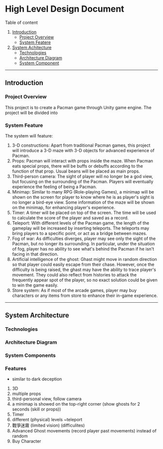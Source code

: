 # High Level Design Document

Table of content
1. [Introduction](#introduction)
    - [Project Overview](#project-overview)
    - [System Featere](#system-feature)
2. [System Achitecture](#system-architecture)
    - [Technologies](#technologies)
    - [Architecture Diagram](#architecture-diagram)
    - [System Component](#system-components)

---

## Introduction

### Project Overview

This project is to create a Pacman game through Unity game engine. The project will be divided into 

### System Feature

The system will feature:

1. 3-D constructions: Apart from traditional Pacman games, this project will introduce a 3-D maze with 3-D objects for advanced experience of Pacman. 
2. Props: Pacman will interact with props inside the maze. When Pacman eats special props, there will be buffs or debuffs according to the function of that prop. Usual beans will be placed as main props.
3. Third-person camera: The sight of player will no longer be a god view, but focusing on the surrounding of the Pacman. Players will eventually experience the feeling of being a Pacman.
4. Minimap: Similar to many RPG (Role-playing Games), a minimap will be shown on the screen for player to know where he is as player's sight is no longer a bird-eye view. Some information of the maze will be shown on the minimap, for enhancing player's experience.
5. Timer: A timer will be placed on top of the screen. The time will be used to calculate the score of the player and saved as a record.
6. Teleport: With different levels of the Pacman game, the length of the gameplay will be increased by inserting teleports. The teleports may bring players to a specific point, or act as a bridge between mazes.
7. Fog of war: As difficulties diverges, player may see only the sight of the Pacman, but no longer its surrounding. In particular, under the situation of fog, player has no ability to see what's behind the Pacman if he isn't facing in that direction.
8. Artificial intelligence of the ghost: Ghast might move in random direction so that player could easily escape from their chase. However, once the difficulty is being raised, the ghast may have the ability to trace player's movement. They could also reflect from histories to attack the frequently appear spot of the player, so no exact solution could be given to win the game easily.
9. Store system: As if most of the arcade games, player may buy characters or any items from store to enhance their in-game experience.

---

## System Architecture

### Technologies

### Architecture Diagram

### System Components

### Features

- similar to dark deception

1. 3D
2. multiple props
3. third-personal view, follow camera
4. a minimap is showed on the top-right corner (show ghosts for 2 seconds (skill or props))
5. Timer
6. different (physical) levels ~teleport
7. 戰爭迷霧 (limited vision) (difficulites)
8. Advanced Ghost movements (record player past movements) instead of random
9. Buy Character